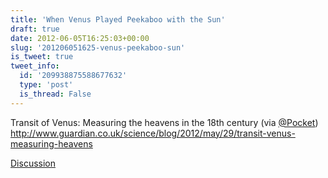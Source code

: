 ```yaml
---
title: 'When Venus Played Peekaboo with the Sun'
draft: true
date: 2012-06-05T16:25:03+00:00
slug: '201206051625-venus-peekaboo-sun'
is_tweet: true
tweet_info:
  id: '209938875588677632'
  type: 'post'
  is_thread: False
---
```




Transit of Venus: Measuring the heavens in the 18th century (via [@Pocket](https://x.com/Pocket)) <http://www.guardian.co.uk/science/blog/2012/may/29/transit-venus-measuring-heavens>

[Discussion](https://x.com/sytelus/status/209938875588677632)
